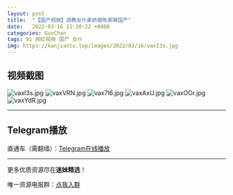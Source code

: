 ```yaml
---
layout: post
title:  "【国产视频】调教女仆美娇娘陈美琳国产"
date:   2022-03-16 11:30:22 +0800
categories: GuoChan
tags: 91 网红视频 国产 女仆
img: https://kanjiantu.top/images/2022/03/16/vaxI3s.jpg
---
```



## 视频截图

![vaxI3s.jpg](https://kanjiantu.top/images/2022/03/16/vaxI3s.jpg)
![vaxVRN.jpg](https://kanjiantu.top/images/2022/03/16/vaxVRN.jpg)
![vax7l6.jpg](https://kanjiantu.top/images/2022/03/16/vax7l6.jpg)
![vaxAxU.jpg](https://kanjiantu.top/images/2022/03/16/vaxAxU.jpg)
![vaxOOr.jpg](https://kanjiantu.top/images/2022/03/16/vaxOOr.jpg)
![vaxYdR.jpg](https://kanjiantu.top/images/2022/03/16/vaxYdR.jpg)

* * *
## Telegram播放

直通车（需翻墙）：[Telegram在线播放](https://t.me/mimeijingxuan/58)

* * *
更多优质资源尽在**迷妹精选**！

唯一资源电报群：[点我入群](https://t.me/mimeijingxuan)


